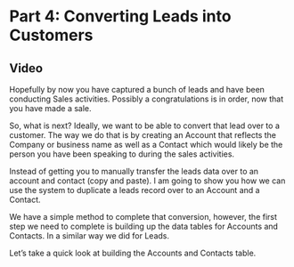 # Part 4: Converting Leads into Customers 

## Video

Hopefully by now you have captured a bunch of leads and have been conducting Sales activities. Possibly a congratulations is in order, now that you have made a sale.  

So, what is next? Ideally, we want to be able to convert that lead over to a customer. The way we do that is by creating an Account that reflects the Company or business name as well as a Contact which would likely be the person you have been speaking to during the sales activities.  

Instead of getting you to manually transfer the leads data over to an account and contact (copy and paste). I am going to show you how we can use the system to duplicate a leads record over to an Account and a Contact. 

We have a simple method to complete that conversion, however, the first step we need to complete is building up the data tables for Accounts and Contacts. In a similar way we did for Leads. 

Let’s take a quick look at building the Accounts and Contacts table. 
